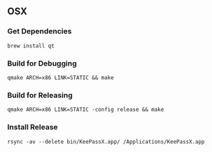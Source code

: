 
## OSX

### Get Dependencies

    brew install qt

### Build for Debugging 

    qmake ARCH=x86 LINK=STATIC && make

### Build for Releasing

    qmake ARCH=x86 LINK=STATIC -config release && make

### Install Release

    rsync -av --delete bin/KeePassX.app/ /Applications/KeePassX.app


